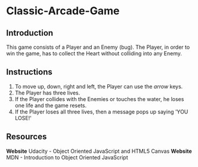 # Classic-Arcade-Game

## Introduction
This game consists of a Player and an Enemy (bug). The Player, in order to win the game, has to collect the Heart without colliding into any Enemy.

## Instructions
1. To move up, down, right and left, the Player can use the _arrow_ keys.
2. The Player has three lives.
3. If the Player collides with the Enemies or touches the water, he loses one life and the game resets.
4. If the Player loses all three lives, then a message pops up saying 'YOU LOSE!'

## Resources
**Website** Udacity - Object Oriented JavaScript and HTML5 Canvas
**Website** MDN - Introduction to Object Oriented JavaScript
